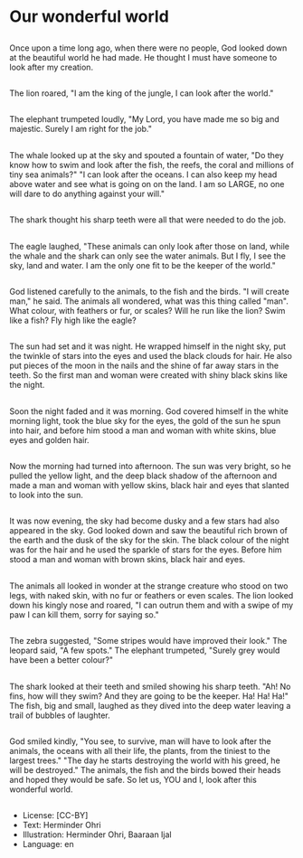 # Our wonderful world

##
Once upon a time long ago, when
there were no people, God looked
down at the beautiful world he had
made.
He thought I must have someone to
look after my creation.

##
The lion roared, "I am the king of
the jungle, I can look after the
world."

##
The elephant trumpeted loudly, "My
Lord, you have made me so big and
majestic. Surely I am right for the
job."

##
The whale looked up at the sky and spouted a
fountain of water, "Do they know how to swim and
look after the fish, the reefs, the coral and millions of
tiny sea animals?"
"I can look after the oceans. I can also keep my head
above water and see what is going on on the land. I
am so LARGE, no one will dare to do anything
against your will."

##
The shark thought his sharp teeth
were all that were needed to do the
job.

##
The eagle laughed, "These animals
can only look after those on land,
while the whale and the shark can
only see the water animals. But I
fly, I see the sky, land and water. I
am the only one fit to be the keeper
of the world."

##
God listened carefully to the animals, to the fish and
the birds.
"I will create man," he said. The animals all
wondered, what was this thing called "man".
What colour, with feathers or fur, or scales?
Will he run like the lion? Swim like a fish?
Fly high like the eagle?

##
The sun had set and it was night. He wrapped
himself in the night sky, put the twinkle of stars into
the eyes and used the black clouds for hair. He also
put pieces of the moon in the nails and the shine of
far away stars in the teeth.
So the first man and woman were created with shiny
black skins like the night.

##
Soon the night faded and it was
morning.
God covered himself in the white
morning light, took the blue sky for
the eyes, the gold of the sun he
spun into hair, and before him stood
a man and woman with white skins,
blue eyes and golden hair.

##
Now the morning had turned into
afternoon. The sun was very bright,
so he pulled the yellow light, and
the deep black shadow of the
afternoon and made a man and
woman with yellow skins, black hair
and eyes that slanted to look into
the sun.

##
It was now evening, the sky had become dusky and a
few stars had also appeared in the sky.
God looked down and saw the beautiful rich brown of
the earth and the dusk of the sky for the skin. The
black colour of the night was for the hair and he used
the sparkle of stars for the eyes.
Before him stood a man and woman with brown
skins, black hair and eyes.

##
The animals all looked in wonder at
the strange creature who stood on
two legs, with naked skin, with no
fur or feathers or even scales.
The lion looked down his kingly
nose and roared, "I can outrun them
and with a swipe of my paw I can
kill them, sorry for saying so."

##
The zebra suggested, "Some stripes
would have improved their look."
The leopard said, "A few spots."
The elephant trumpeted, "Surely
grey would have been a better
colour?"

##
The shark looked at their teeth and smiled showing
his sharp teeth. "Ah! No fins, how will they swim?
And they are going to be the keeper. Ha! Ha! Ha!"
The fish, big and small, laughed as they dived into
the deep water leaving a trail of bubbles of laughter.

##
God smiled kindly, "You see, to survive, man will
have to look after the animals, the oceans with all
their life, the plants, from the tiniest to the largest
trees."
"The day he starts destroying the world with his
greed, he will be destroyed."
The animals, the fish and the birds bowed their
heads and hoped they would be safe.
So let us, YOU and I, look after this wonderful world.

##
* License: [CC-BY]
* Text: Herminder Ohri
* Illustration: Herminder Ohri, Baaraan Ijal
* Language: en
